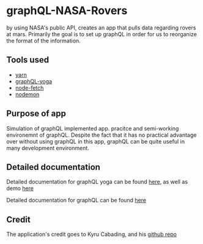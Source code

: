 # graphQL-NASA-Rovers

by using NASA's public API, creates an app that pulls data regarding rovers at mars.
Primarily the goal is to set up graphQL in order for us to reorganize the format of the information.

## Tools used

- [yarn](https://yarnpkg.com/lang/en/docs/cli/init/)
- [graphQL-yoga](https://www.npmjs.com/package/graphql-yoga)
- [node-fetch](https://www.npmjs.com/package/node-fetch)
- [nodemon](https://www.npmjs.com/package/nodemon)

## Purpose of app

Simulation of graphQL implemented app. pracitce and semi-working environemnt of graphQL.
Despite the fact that it has no practical advantage over without using graphQL in this app, graphQL can be quite useful in many development environment.

## Detailed documentation

Detailed documentation for graphQL yoga can be found [here](https://github.com/prisma-labs/graphql-yoga), as well as demo [here](https://demo-graphql-yoga.glitch.me/)

Detailed documentation for graphQL can be found [here](https://graphql.org/)

## Credit

The application's credit goes to Kyru Cabading, and his [github repo](https://github.com/KyruCabading/graphql-mars-rover-api)
